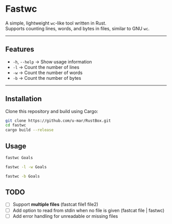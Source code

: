 # Fastwc

A simple, lightweight `wc`-like tool written in Rust.  
Supports counting lines, words, and bytes in files, similar to GNU `wc`.

---

## Features
- `-h`, `--help` → Show usage information  
- `-l` → Count the number of lines  
- `-w` → Count the number of words  
- `-b` → Count the number of bytes  

---

## Installation

Clone this repository and build using Cargo:

```bash
git clone https://github.com/u-mar/RustBox.git
cd fastwc
cargo build --release

```

## Usage

```bash
fastwc Goals
```
```bash
fastwc -l -w Goals
```
```bash
fastwc -b Goals
```

## TODO

- [ ] Support **multiple files** (fastcat file1 file2)
- [ ]  Add option to read from stdin when no file is given (fastcat file | fastwc)
- [ ]  Add error handling for unreadable or missing files